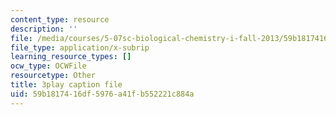 ```yaml
---
content_type: resource
description: ''
file: /media/courses/5-07sc-biological-chemistry-i-fall-2013/59b1817416df5976a41fb552221c884a_sBYrp3zssWE.vtt
file_type: application/x-subrip
learning_resource_types: []
ocw_type: OCWFile
resourcetype: Other
title: 3play caption file
uid: 59b18174-16df-5976-a41f-b552221c884a
---
```

